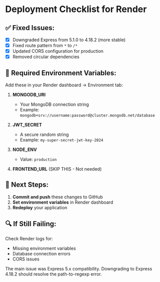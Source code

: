 # Deployment Checklist for Render

## ✅ Fixed Issues:
- [x] Downgraded Express from 5.1.0 to 4.18.2 (more stable)
- [x] Fixed route pattern from `*` to `/*`
- [x] Updated CORS configuration for production
- [x] Removed circular dependencies

## 🔧 Required Environment Variables:

Add these in your Render dashboard → Environment tab:

1. **MONGODB_URI**
   - Your MongoDB connection string
   - Example: `mongodb+srv://username:password@cluster.mongodb.net/database`

2. **JWT_SECRET**
   - A secure random string
   - Example: `my-super-secret-jwt-key-2024`

3. **NODE_ENV**
   - Value: `production`

4. **FRONTEND_URL** (SKIP THIS - Not needed)

## 🚀 Next Steps:

1. **Commit and push** these changes to GitHub
2. **Set environment variables** in Render dashboard
3. **Redeploy** your application

## 🔍 If Still Failing:

Check Render logs for:
- Missing environment variables
- Database connection errors
- CORS issues

The main issue was Express 5.x compatibility. Downgrading to Express 4.18.2 should resolve the path-to-regexp error. 